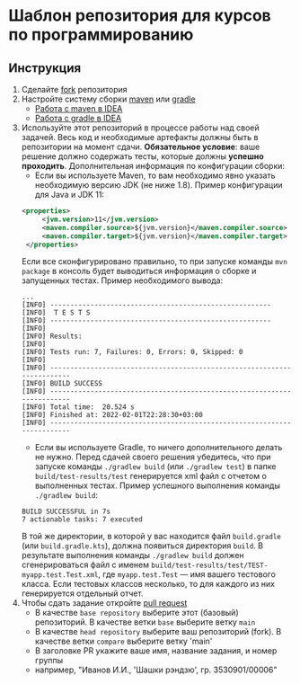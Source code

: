 # Шаблон репозитория для курсов по программированию

## Инструкция
1. Сделайте [fork](https://docs.github.com/en/get-started/quickstart/fork-a-repo) репозитория
2. Настройте систему сборки [maven](https://maven.apache.org/) или [gradle](https://gradle.org/)
    * [Работа с maven в IDEA](https://www.jetbrains.com/help/idea/maven-support.html)
    * [Работа с gradle в IDEA](https://www.jetbrains.com/help/idea/gradle.html)
3. Используйте этот репозиторий в процессе работы над своей задачей. Весь код и необходимые артефакты
должны быть в репозитории на момент сдачи. **Обязательное условие**: ваше решение должно содержать тесты,
которые должны **успешно проходить**. Дополнительная информация по конфигурации сборки:
   * Если вы используете Maven, то вам необходимо явно указать необходимую версию JDK (не ниже 1.8). Пример конфигурации
   для Java и JDK 11:
   ```xml
   <properties>
        <jvm.version>11</jvm.version>
        <maven.compiler.source>${jvm.version}</maven.compiler.source>
        <maven.compiler.target>${jvm.version}</maven.compiler.target>
    </properties>
   ```
   Если все сконфигурировано правильно, то при запуске команды `mvn package` в консоль будет выводиться информация
   о сборке и запущенных тестах. Пример необходимого вывода:
   ```shell
   ...
   [INFO] -------------------------------------------------------
   [INFO]  T E S T S
   [INFO] -------------------------------------------------------
   [INFO] 
   [INFO] Results:
   [INFO] 
   [INFO] Tests run: 7, Failures: 0, Errors: 0, Skipped: 0
   [INFO] 
   [INFO] ------------------------------------------------------------------------
   [INFO] BUILD SUCCESS
   [INFO] ------------------------------------------------------------------------
   [INFO] Total time:  20.524 s
   [INFO] Finished at: 2022-02-01T22:28:30+03:00
   [INFO] ------------------------------------------------------------------------
   ```
   * Если вы используете Gradle, то ничего дополнительного делать не нужно. Перед сдачей своего решения убедитесь, что
   при запуске команды `./gradlew build` (или `./gradlew test`) в папке `build/test-results/test` генерируется xml файл
   с отчетом о выполненных тестах. Пример успешного выполнения команды `./gradlew build`:
   ```shell
   BUILD SUCCESSFUL in 7s
   7 actionable tasks: 7 executed
   ```
   В той же директории, в которой у вас находится файл `build.gradle` (или `build.gradle.kts`), должна появиться директория `build`.
   В результате выполнения команды `./gradlew build` должен сгенерироваться файл с именем `build/test-results/test/TEST-myapp.test.Test.xml`,
   где `myapp.test.Test` &mdash; имя вашего тестового класса. Если тестовых классов несколько, то для каждого из них генерируется отдельный отчет.
4. Чтобы сдать задание откройте [pull request](https://docs.github.com/en/pull-requests/collaborating-with-pull-requests/proposing-changes-to-your-work-with-pull-requests/creating-a-pull-request-from-a-fork)
    * В качестве `base repository` выберите этот (базовый) репозиторий. В качестве ветки `base` выберите ветку `main`
    * В качестве `head repository` выберите ваш репозиторий (fork). В качестве ветки `compare` выберите ветку 'main'
    * В заголовке PR укажите ваше имя, название задания, и номер группы
    * например, "Иванов И.И., 'Шашки рэндзю', гр. 3530901/00006"

